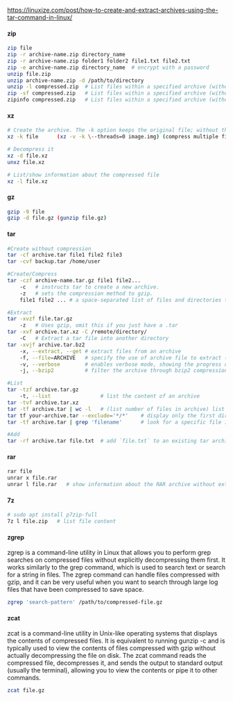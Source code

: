 https://linuxize.com/post/how-to-create-and-extract-archives-using-the-tar-command-in-linux/

#### zip
```bash
zip file
zip -r archive-name.zip directory_name
zip -r archive-name.zip folder1 folder2 file1.txt file2.txt
zip -e archive-name.zip directory_name  # encrypt with a password
unzip file.zip
unzip archive-name.zip -d /path/to/directory
unzip -l compressed.zip  # List files within a specified archive (without extracting them)
zip -sf compressed.zip   # List files within a specified archive (without extracting them)
zipinfo compressed.zip   # List files within a specified archive (without extracting them)
```

#### xz
```bash
# Create the archive. The -k option keeps the original file; without this option the original file is removed after the process.
xz -k file      (xz -v -k \--threads=0 image.img) (compress multiple files: 'xz file1.txt file2.txt')

# Decompress it
xz -d file.xz
unxz file.xz

# List/show information about the compressed file
xz -l file.xz
```

#### gz
```bash
gzip -9 file
gzip -d file.gz (gunzip file.gz)
```

#### tar
```bash
#Create without compression
tar -cf archive.tar file1 file2 file3
tar -cvf backup.tar /home/user

#Create/Compress
tar -czf archive-name.tar.gz file1 file2...
    -c   # instructs tar to create a new archive.
    -z   # sets the compression method to gzip.
    file1 file2 ... # a space-separated list of files and directories to be added to the archive.

#Extract
tar -xvzf file.tar.gz
    -z   # Uses gzip, omit this if you just have a .tar
tar -xvf archive.tar.xz -C /remote/directory/
    -C   # Extract a tar file into another directory
tar -xvjf archive.tar.bz2
    -x, --extract, --get # extract files from an archive
    -f, --file=ARCHIVE   # specify the use of archive file to extract (--file=archive.tar.gz)
    -v, --verbose        # enables verbose mode, showing the progress of the command
    -j, --bzip2          # filter the archive through bzip2 compression

#List
tar -tzf archive.tar.gz
    -t, --list                # list the content of an archive
tar -tvf archive.tar.xz
tar -tf archive.tar | wc -l   # (list number of files in archive) list the content of an archive and pipe '|' it into wordcount 'wc' to count the number of lines '-l'
tar tf your-archive.tar --exclude='*/*'    # display only the first directory hierarchy in a tar file
tar -tf archive.tar | grep 'filename'      # look for a specific file in a tar archive

#Add
tar -rf archive.tar file.txt  # add `file.txt` to an existing tar archive
```

#### rar
```bash
rar file
unrar x file.rar
unrar l file.rar   # show information about the RAR archive without extracting any files
```

#### 7z
```bash
# sudo apt install p7zip-full
7z l file.zip   # list file content
```

#### zgrep
zgrep is a command-line utility in Linux that allows you to perform grep searches on compressed files without explicitly decompressing them first. It works similarly to the grep command, which is used to search text or search for a string in files. The zgrep command can handle files compressed with gzip, and it can be very useful when you want to search through large log files that have been compressed to save space.

```bash
zgrep 'search-pattern' /path/to/compressed-file.gz
```

#### zcat
zcat is a command-line utility in Unix-like operating systems that displays the contents of compressed files. It is equivalent to running gunzip -c and is typically used to view the contents of files compressed with gzip without actually decompressing the file on disk. The zcat command reads the compressed file, decompresses it, and sends the output to standard output (usually the terminal), allowing you to view the contents or pipe it to other commands.

```bash
zcat file.gz
```
